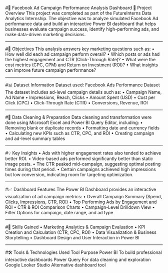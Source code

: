 #📱 Facebook Ad Campaign Performance Analysis Dashboard
📘 Project Overview
This project was completed as part of the FutureInterns Data Analytics Internship.
The objective was to analyze simulated Facebook Ad performance data and build an interactive Power BI dashboard that helps businesses evaluate campaign success, identify high-performing ads, and make data-driven marketing decisions.
________________________________________
#🎯 Objectives
This analysis answers key marketing questions such as:
•	How well did each ad campaign perform overall?
•	Which posts or ads had the highest engagement and CTR (Click-Through Rate)?
•	What were the cost metrics (CPC, CPM) and Return on Investment (ROI)?
•	What insights can improve future campaign performance?
________________________________________
#📊 Dataset Information
Dataset used: Facebook Ads Performance Dataset
The dataset includes ad-level campaign details such as:
•	Campaign Name, Ad Name
•	Impressions, Reach, Clicks
•	Amount Spent (USD)
•	Cost per Click (CPC)
•	Click-Through Rate (CTR)
•	Conversions, Revenue, ROI
________________________________________
#🧹 Data Cleaning & Preparation
Data cleaning and transformation were done using Microsoft Excel and Power BI Query Editor, including:
•	Removing blank or duplicate records
•	Formatting date and currency fields
•	Calculating new KPIs such as CTR, CPC, and ROI
•	Creating campaign and ad-level summary tables
________________________________________
#💡 Key Insights
•	Ads with higher engagement rates also tended to achieve better ROI.
•	Video-based ads performed significantly better than static image posts.
•	The CTR peaked mid-campaign, suggesting optimal posting times during that period.
•	Certain campaigns achieved high impressions but low conversion, indicating room for targeting optimization.
________________________________________
#📈 Dashboard Features
The Power BI Dashboard provides an interactive visualization of ad campaign metrics:
•	Overall Campaign Summary (Spend, Clicks, Impressions, CTR, ROI)
•	Top Performing Ads by Engagement and ROI
•	CTR & ROI Comparison Charts
•	Campaign-Level Drilldown View
•	Filter Options for campaign, date range, and ad type
________________________________________
#🧠 Skills Gained
•	Marketing Analytics & Campaign Evaluation
•	KPI Creation and Calculation (CTR, CPC, ROI)
•	Data Visualization & Business Storytelling
•	Dashboard Design and User Interaction in Power BI
________________________________________


#🛠️ Tools & Technologies Used
Tool	Purpose
Power BI	To build professional interactive dashboards
Power Query	For data cleaning and exploration
Google Looker Studio  	Alternative dashboard tool
	

